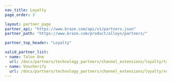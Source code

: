 ```yaml
---
nav_title: Loyalty
page_order: 3

layout: partner_page
partner_api: "https://www.braze.com/api/v1/partners.json"
partner_path: "https://www.braze.com/product/alloys/partners/"

partner_top_header: "Loyalty"

valid_partner_list: 
- name: Talon One
  url: /docs/partners/technology_partners/channel_extensions/loyalty/talonone/
- name: Voucherify
  url: /docs/partners/technology_partners/channel_extensions/loyalty/voucherify/
---
```

